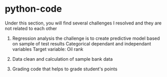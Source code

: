 # python-code
Under this section, you will find several challenges I resolved and they are not related to each other
1. Regression analysis
the challenge is to create predictive model based on sample of test results
Categorical dependant and independant variables 
Target variable: Oil rank

2. Data clean and calculation of sample bank data

3. Grading code that helps to grade student's points 

